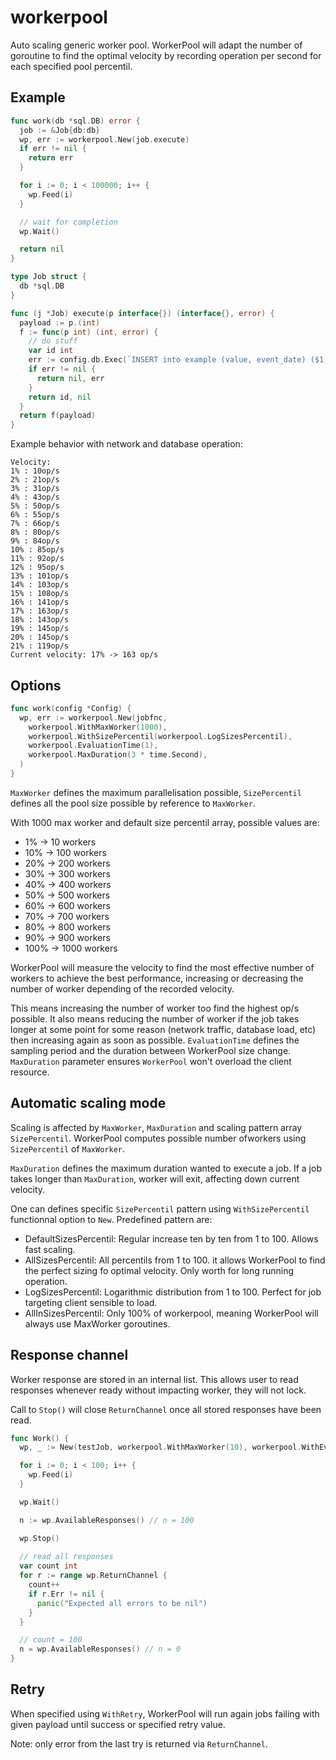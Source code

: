 # workerpool

Auto scaling generic worker pool. WorkerPool will adapt the number of goroutine to find the optimal velocity by recording operation per second for each specified pool percentil.

## Example

```go
func work(db *sql.DB) error {
  job := &Job{db:db}
  wp, err := workerpool.New(job.execute)
  if err != nil {
    return err
  }

  for i := 0; i < 100000; i++ {
    wp.Feed(i)
  }

  // wait for completion
  wp.Wait()

  return nil
}

type Job struct {
  db *sql.DB
}

func (j *Job) execute(p interface{}) (interface{}, error) {
  payload := p.(int)
  f := func(p int) (int, error) {
    // do stuff
    var id int
    err := config.db.Exec(`INSERT into example (value, event_date) ($1, NOW()) RETURNING id`, p).Scan(&id)
    if err != nil {
      return nil, err
    }
    return id, nil
  }
  return f(payload)
}
```

Example behavior with network and database operation:
```
Velocity:
1% : 10op/s
2% : 21op/s
3% : 31op/s
4% : 43op/s
5% : 50op/s
6% : 55op/s
7% : 66op/s
8% : 80op/s
9% : 84op/s
10% : 85op/s
11% : 92op/s
12% : 95op/s
13% : 101op/s
14% : 103op/s
15% : 108op/s
16% : 141op/s
17% : 163op/s
18% : 143op/s
19% : 145op/s
20% : 145op/s
21% : 119op/s
Current velocity: 17% -> 163 op/s
```

## Options

```go
func work(config *Config) {
  wp, err := workerpool.New(jobfnc,
    workerpool.WithMaxWorker(1000),
    workerpool.WithSizePercentil(workerpool.LogSizesPercentil),
    workerpool.EvaluationTime(1),
    workerpool.MaxDuration(3 * time.Second),
  )
}
```

`MaxWorker` defines the maximum parallelisation possible, `SizePercentil` defines all the pool size possible by reference to `MaxWorker`.

With 1000 max worker and default size percentil array, possible values are:
  * 1% -> 10 workers
  * 10% -> 100 workers
  * 20% -> 200 workers
  * 30% -> 300 workers
  * 40% -> 400 workers
  * 50% -> 500 workers
  * 60% -> 600 workers
  * 70% -> 700 workers
  * 80% -> 800 workers
  * 90% -> 900 workers
  * 100% -> 1000 workers

WorkerPool will measure the velocity to find the most effective number of workers to achieve the best performance, increasing or decreasing the number of worker depending of the recorded velocity.

This means increasing the number of worker too find the highest op/s possible. It also means reducing the number of worker if the job takes longer at some point for some reason (network traffic, database load, etc) then increasing again as soon as possible. `EvaluationTime` defines the sampling period and the duration between WorkerPool size change. `MaxDuration` parameter ensures `WorkerPool` won't overload the client resource.

## Automatic scaling mode

Scaling is affected by `MaxWorker`, `MaxDuration` and scaling pattern array `SizePercentil`. WorkerPool computes possible number ofworkers using `SizePercentil` of `MaxWorker`.

`MaxDuration` defines the maximum duration wanted to execute a job. If a job takes longer than `MaxDuration`, worker will exit, affecting down current velocity.

One can defines specific `SizePercentil` pattern using `WithSizePercentil` functionnal option to `New`.
Predefined pattern are:
  * DefaultSizesPercentil: Regular increase ten by ten from 1 to 100. Allows fast scaling.
  * AllSizesPercentil: All percentils from 1 to 100. it allows WorkerPool to find the perfect sizing fo optimal velocity. Only worth for long running operation.
  * LogSizesPercentil: Logarithmic distribution from 1 to 100. Perfect for job targeting client sensible to load.
  * AllInSizesPercentil: Only 100% of workerpool, meaning WorkerPool will always use MaxWorker goroutines.

## Response channel

Worker response are stored in an internal list. This allows user to read responses whenever ready without impacting worker, they will not lock.

Call to `Stop()` will close `ReturnChannel` once all stored responses have been read.

```go
func Work() {
  wp, _ := New(testJob, workerpool.WithMaxWorker(10), workerpool.WithEvaluationTime(1))

  for i := 0; i < 100; i++ {
    wp.Feed(i)
  }

  wp.Wait()

  n := wp.AvailableResponses() // n = 100

  wp.Stop()
	
  // read all responses
  var count int
  for r := range wp.ReturnChannel {
    count++
    if r.Err != nil {
      panic("Expected all errors to be nil")
    }
  }

  // count = 100
  n = wp.AvailableResponses() // n = 0
}
```
## Retry

When specified using `WithRetry`, WorkerPool will run again jobs failing with given
payload until success or specified retry value.

Note: only error from the last try is returned via `ReturnChannel`.
